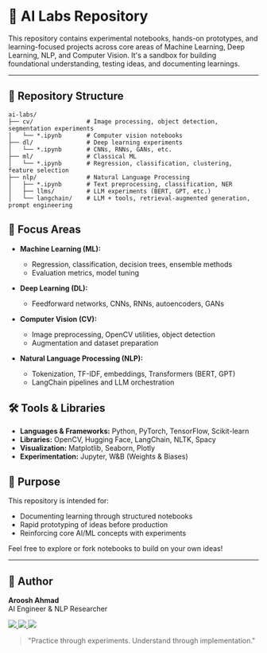 # 🧪 AI Labs Repository

This repository contains experimental notebooks, hands-on prototypes, and learning-focused projects across core areas of Machine Learning, Deep Learning, NLP, and Computer Vision. It's a sandbox for building foundational understanding, testing ideas, and documenting learnings.

---

## 📁 Repository Structure

```
ai-labs/
├── cv/               # Image processing, object detection, segmentation experiments
│   └── *.ipynb       # Computer vision notebooks
├── dl/               # Deep learning experiments
│   └── *.ipynb       # CNNs, RNNs, GANs, etc.
├── ml/               # Classical ML
│   └── *.ipynb       # Regression, classification, clustering, feature selection
├── nlp/              # Natural Language Processing
│   ├── *.ipynb       # Text preprocessing, classification, NER
│   ├── llms/         # LLM experiments (BERT, GPT, etc.)
│   └── langchain/    # LLM + tools, retrieval-augmented generation, prompt engineering
```

## 🧠 Focus Areas

- **Machine Learning (ML):**
  - Regression, classification, decision trees, ensemble methods
  - Evaluation metrics, model tuning

- **Deep Learning (DL):**
  - Feedforward networks, CNNs, RNNs, autoencoders, GANs
  
- **Computer Vision (CV):**
  - Image preprocessing, OpenCV utilities, object detection
  - Augmentation and dataset preparation

- **Natural Language Processing (NLP):**
  - Tokenization, TF-IDF, embeddings, Transformers (BERT, GPT)
  - LangChain pipelines and LLM orchestration

## 🛠 Tools & Libraries

- **Languages & Frameworks:** Python, PyTorch, TensorFlow, Scikit-learn
- **Libraries:** OpenCV, Hugging Face, LangChain, NLTK, Spacy
- **Visualization:** Matplotlib, Seaborn, Plotly
- **Experimentation:** Jupyter, W&B (Weights & Biases)

## 📌 Purpose

This repository is intended for:
- Documenting learning through structured notebooks
- Rapid prototyping of ideas before production
- Reinforcing core AI/ML concepts with experiments

Feel free to explore or fork notebooks to build on your own ideas!

---

## 🙌 Author

**Aroosh Ahmad**  
AI Engineer & NLP Researcher  
<p align="left">
  <a href="https://linkedin.com/in/arooshahmad-data">
    <img src="https://img.shields.io/badge/LinkedIn-0077B5?style=flat&logo=linkedin&logoColor=white" />
  </a>
  <a href="https://github.com/arooshahmad-data">
    <img src="https://img.shields.io/badge/GitHub-181717?style=flat&logo=github&logoColor=white" />
  </a>
  <a href="https://www.kaggle.com/arooshahmad">
    <img src="https://img.shields.io/badge/Kaggle-20BEFF?style=flat&logo=kaggle&logoColor=white" />
  </a>
</p>

> "Practice through experiments. Understand through implementation."
